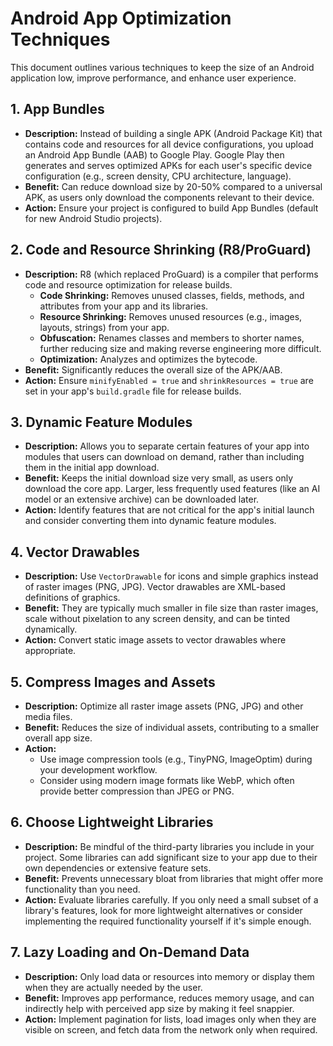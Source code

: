# Android App Optimization Techniques

This document outlines various techniques to keep the size of an Android application low, improve performance, and enhance user experience.

## 1. App Bundles

*   **Description:** Instead of building a single APK (Android Package Kit) that contains code and resources for all device configurations, you upload an Android App Bundle (AAB) to Google Play. Google Play then generates and serves optimized APKs for each user's specific device configuration (e.g., screen density, CPU architecture, language).
*   **Benefit:** Can reduce download size by 20-50% compared to a universal APK, as users only download the components relevant to their device.
*   **Action:** Ensure your project is configured to build App Bundles (default for new Android Studio projects).

## 2. Code and Resource Shrinking (R8/ProGuard)

*   **Description:** R8 (which replaced ProGuard) is a compiler that performs code and resource optimization for release builds.
    *   **Code Shrinking:** Removes unused classes, fields, methods, and attributes from your app and its libraries.
    *   **Resource Shrinking:** Removes unused resources (e.g., images, layouts, strings) from your app.
    *   **Obfuscation:** Renames classes and members to shorter names, further reducing size and making reverse engineering more difficult.
    *   **Optimization:** Analyzes and optimizes the bytecode.
*   **Benefit:** Significantly reduces the overall size of the APK/AAB.
*   **Action:** Ensure `minifyEnabled = true` and `shrinkResources = true` are set in your app's `build.gradle` file for release builds.

## 3. Dynamic Feature Modules

*   **Description:** Allows you to separate certain features of your app into modules that users can download on demand, rather than including them in the initial app download.
*   **Benefit:** Keeps the initial download size very small, as users only download the core app. Larger, less frequently used features (like an AI model or an extensive archive) can be downloaded later.
*   **Action:** Identify features that are not critical for the app's initial launch and consider converting them into dynamic feature modules.

## 4. Vector Drawables

*   **Description:** Use `VectorDrawable` for icons and simple graphics instead of raster images (PNG, JPG). Vector drawables are XML-based definitions of graphics.
*   **Benefit:** They are typically much smaller in file size than raster images, scale without pixelation to any screen density, and can be tinted dynamically.
*   **Action:** Convert static image assets to vector drawables where appropriate.

## 5. Compress Images and Assets

*   **Description:** Optimize all raster image assets (PNG, JPG) and other media files.
*   **Benefit:** Reduces the size of individual assets, contributing to a smaller overall app size.
*   **Action:**
    *   Use image compression tools (e.g., TinyPNG, ImageOptim) during your development workflow.
    *   Consider using modern image formats like WebP, which often provide better compression than JPEG or PNG.

## 6. Choose Lightweight Libraries

*   **Description:** Be mindful of the third-party libraries you include in your project. Some libraries can add significant size to your app due to their own dependencies or extensive feature sets.
*   **Benefit:** Prevents unnecessary bloat from libraries that might offer more functionality than you need.
*   **Action:** Evaluate libraries carefully. If you only need a small subset of a library's features, look for more lightweight alternatives or consider implementing the required functionality yourself if it's simple enough.

## 7. Lazy Loading and On-Demand Data

*   **Description:** Only load data or resources into memory or display them when they are actually needed by the user.
*   **Benefit:** Improves app performance, reduces memory usage, and can indirectly help with perceived app size by making it feel snappier.
*   **Action:** Implement pagination for lists, load images only when they are visible on screen, and fetch data from the network only when required.
